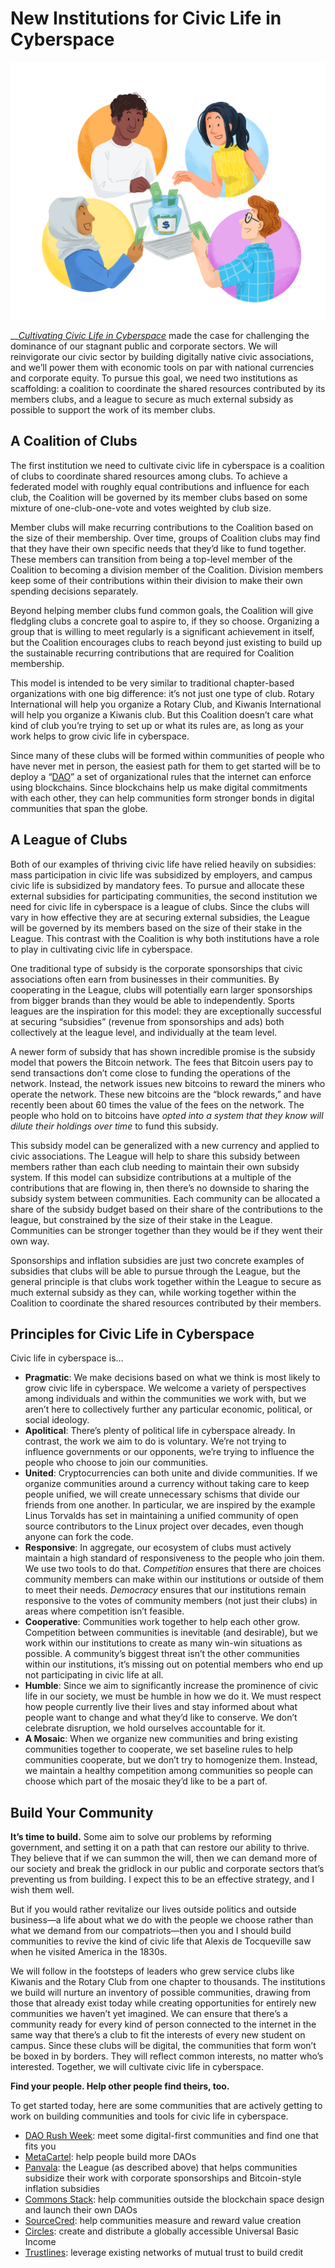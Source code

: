 # New Institutions for Civic Life in Cyberspace

![](../.gitbook/assets/200525_civiclife02_deliver_small%20%281%29.png)

\_\_[_Cultivating Civic Life in Cyberspace_](cultivating-civic-life-in-cyberspace.md) made the case for challenging the dominance of our stagnant public and corporate sectors. We will reinvigorate our civic sector by building digitally native civic associations, and we’ll power them with economic tools on par with national currencies and corporate equity. To pursue this goal, we need two institutions as scaffolding: a coalition to coordinate the shared resources contributed by its members clubs, and a league to secure as much external subsidy as possible to support the work of its member clubs.

## A Coalition of Clubs

The first institution we need to cultivate civic life in cyberspace is a coalition of clubs to coordinate shared resources among clubs. To achieve a federated model with roughly equal contributions and influence for each club, the Coalition will be governed by its member clubs based on some mixture of one-club-one-vote and votes weighted by club size.

Member clubs will make recurring contributions to the Coalition based on the size of their membership. Over time, groups of Coalition clubs may find that they have their own specific needs that they’d like to fund together. These members can transition from being a top-level member of the Coalition to becoming a division member of the Coalition. Division members keep some of their contributions within their division to make their own spending decisions separately.

Beyond helping member clubs fund common goals, the Coalition will give fledgling clubs a concrete goal to aspire to, if they so choose. Organizing a group that is willing to meet regularly is a significant achievement in itself, but the Coalition encourages clubs to reach beyond just existing to build up the sustainable recurring contributions that are required for Coalition membership.

This model is intended to be very similar to traditional chapter-based organizations with one big difference: it’s not just one type of club. Rotary International will help you organize a Rotary Club, and Kiwanis International will help you organize a Kiwanis club. But this Coalition doesn’t care what kind of club you’re trying to set up or what its rules are, as long as your work helps to grow civic life in cyberspace.

Since many of these clubs will be formed within communities of people who have never met in person, the easiest path for them to get started will be to deploy a “[DAO](https://daorushweek.com/)” a set of organizational rules that the internet can enforce using blockchains. Since blockchains help us make digital commitments with each other, they can help communities form stronger bonds in digital communities that span the globe.

## A League of Clubs

Both of our examples of thriving civic life have relied heavily on subsidies: mass participation in civic life was subsidized by employers, and campus civic life is subsidized by mandatory fees. To pursue and allocate these external subsidies for participating communities, the second institution we need for civic life in cyberspace is a league of clubs. Since the clubs will vary in how effective they are at securing external subsidies, the League will be governed by its members based on the size of their stake in the League. This contrast with the Coalition is why both institutions have a role to play in cultivating civic life in cyberspace.

One traditional type of subsidy is the corporate sponsorships that civic associations often earn from businesses in their communities. By cooperating in the League, clubs will potentially earn larger sponsorships from bigger brands than they would be able to independently. Sports leagues are the inspiration for this model: they are exceptionally successful at securing “subsidies” \(revenue from sponsorships and ads\) both collectively at the league level, and individually at the team level.

A newer form of subsidy that has shown incredible promise is the subsidy model that powers the Bitcoin network. The fees that Bitcoin users pay to send transactions don’t come close to funding the operations of the network. Instead, the network issues new bitcoins to reward the miners who operate the network. These new bitcoins are the “block rewards,” and have recently been about 60 times the value of the fees on the network. The people who hold on to bitcoins have _opted into a system that they know will dilute their holdings over time_ to fund this subsidy.

This subsidy model can be generalized with a new currency and applied to civic associations. The League will help to share this subsidy between members rather than each club needing to maintain their own subsidy system. If this model can subsidize contributions at a multiple of the contributions that are flowing in, then there’s no downside to sharing the subsidy system between communities. Each community can be allocated a share of the subsidy budget based on their share of the contributions to the league, but constrained by the size of their stake in the League. Communities can be stronger together than they would be if they went their own way.

Sponsorships and inflation subsidies are just two concrete examples of subsidies that clubs will be able to pursue through the League, but the general principle is that clubs work together within the League to secure as much external subsidy as they can, while working together within the Coalition to coordinate the shared resources contributed by their members.

## Principles for Civic Life in Cyberspace

Civic life in cyberspace is…

* **Pragmatic**: We make decisions based on what we think is most likely to grow civic life in cyberspace. We welcome a variety of perspectives among individuals and within the communities we work with, but we aren’t here to collectively further any particular economic, political, or social ideology.
* **Apolitical**: There’s plenty of political life in cyberspace already. In contrast, the work we aim to do is voluntary. We’re not trying to influence governments or our opponents, we’re trying to influence the people who choose to join our communities.
* **United**: Cryptocurrencies can both unite and divide communities. If we organize communities around a currency without taking care to keep people unified, we will create unnecessary schisms that divide our friends from one another. In particular, we are inspired by the example Linus Torvalds has set in maintaining a unified community of open source contributors to the Linux project over decades, even though anyone can fork the code.
* **Responsive**: In aggregate, our ecosystem of clubs must actively maintain a high standard of responsiveness to the people who join them. We use two tools to do that. _Competition_ ensures that there are choices community members can make within our institutions or outside of them to meet their needs. _Democracy_ ensures that our institutions remain responsive to the votes of community members \(not just their clubs\) in areas where competition isn’t feasible.
* **Cooperative**: Communities work together to help each other grow. Competition between communities is inevitable \(and desirable\), but we work within our institutions to create as many win-win situations as possible. A community’s biggest threat isn’t the other communities within our institutions, it’s missing out on potential members who end up not participating in civic life at all.
* **Humble**: Since we aim to significantly increase the prominence of civic life in our society, we must be humble in how we do it. We must respect how people currently live their lives and stay informed about what people want to change and what they’d like to conserve. We don’t celebrate disruption, we hold ourselves accountable for it.
* **A Mosaic**: When we organize new communities and bring existing communities together to cooperate, we set baseline rules to help communities cooperate, but we don’t try to homogenize them. Instead, we maintain a healthy competition among communities so people can choose which part of the mosaic they’d like to be a part of.

## Build Your Community

**It’s time to build.** Some aim to solve our problems by reforming government, and setting it on a path that can restore our ability to thrive. They believe that if we can summon the will, then we can demand more of our society and break the gridlock in our public and corporate sectors that’s preventing us from building. I expect this to be an effective strategy, and I wish them well.

But if you would rather revitalize our lives outside politics and outside business—a life about what we do with the people we choose rather than what we demand from our compatriots—then you and I should build communities to revive the kind of civic life that Alexis de Tocqueville saw when he visited America in the 1830s.

We will follow in the footsteps of leaders who grew service clubs like Kiwanis and the Rotary Club from one chapter to thousands. The institutions we build will nurture an inventory of possible communities, drawing from those that already exist today while creating opportunities for entirely new communities we haven’t yet imagined. We can ensure that there’s a community ready for every kind of person connected to the internet in the same way that there’s a club to fit the interests of every new student on campus. Since these clubs will be digital, the communities that form won’t be boxed in by borders. They will reflect common interests, no matter who’s interested. Together, we will cultivate civic life in cyberspace.

**Find your people. Help other people find theirs, too.**

To get started today, here are some communities that are actively getting to work on building communities and tools for civic life in cyberspace.

* [DAO Rush Week](https://daorushweek.com/): meet some digital-first communities and find one that fits you
* [MetaCartel](https://www.metacartel.org/): help people build more DAOs
* [Panvala](https://panvala.com/): the League \(as described above\) that helps communities subsidize their work with corporate sponsorships and Bitcoin-style inflation subsidies
* [Commons Stack](https://commonsstack.org/): help communities outside the blockchain space design and launch their own DAOs
* [SourceCred](https://sourcecred.io/): help communities measure and reward value creation
* [Circles](https://joincircles.net/): create and distribute a globally accessible Universal Basic Income
* [Trustlines](https://trustlines.app/#/): leverage existing networks of mutual trust to build credit

